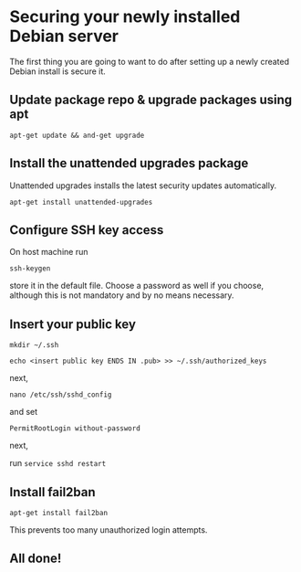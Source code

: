 # Securing your newly installed Debian server

The first thing you are going to want to do after setting up a newly created Debian install is secure it.

## Update package repo & upgrade packages using apt

```apt-get update && and-get upgrade```

## Install  the unattended upgrades package

Unattended upgrades installs the latest security updates automatically.

```apt-get install unattended-upgrades```

## Configure SSH key access

On host machine run 

```ssh-keygen```

store it in the default file. Choose a password as well if you choose, although this is not mandatory and by no means necessary.

## Insert your public key

```mkdir ~/.ssh```

```echo <insert public key ENDS IN .pub> >> ~/.ssh/authorized_keys```

next, 

```nano /etc/ssh/sshd_config```

and set

```PermitRootLogin without-password```

next,

run ```service sshd restart```

## Install fail2ban

```apt-get install fail2ban```

This prevents too many unauthorized login attempts.

## All done!
